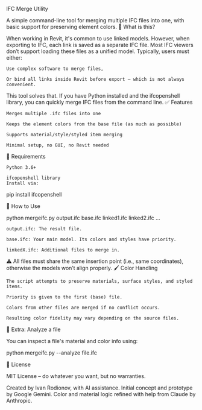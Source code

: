 IFC Merge Utility

A simple command-line tool for merging multiple IFC files into one, with basic support for preserving element colors.
🧩 What is this?

When working in Revit, it's common to use linked models. However, when exporting to IFC, each link is saved as a separate IFC file. Most IFC viewers don’t support loading these files as a unified model. Typically, users must either:

    Use complex software to merge files,

    Or bind all links inside Revit before export — which is not always convenient.

This tool solves that. If you have Python installed and the ifcopenshell library, you can quickly merge IFC files from the command line.
✅ Features

    Merges multiple .ifc files into one

    Keeps the element colors from the base file (as much as possible)

    Supports material/style/styled item merging

    Minimal setup, no GUI, no Revit needed

🔧 Requirements

    Python 3.6+

    ifcopenshell library
    Install via:

pip install ifcopenshell

🚀 How to Use

python mergeifc.py output.ifc base.ifc linked1.ifc linked2.ifc ...

    output.ifc: The result file.

    base.ifc: Your main model. Its colors and styles have priority.

    linkedX.ifc: Additional files to merge in.

⚠️ All files must share the same insertion point (i.e., same coordinates), otherwise the models won’t align properly.
🖌️ Color Handling

    The script attempts to preserve materials, surface styles, and styled items.

    Priority is given to the first (base) file.

    Colors from other files are merged if no conflict occurs.

    Resulting color fidelity may vary depending on the source files.

🧪 Extra: Analyze a file

You can inspect a file's material and color info using:

python mergeifc.py --analyze file.ifc

📄 License

MIT License – do whatever you want, but no warranties.

Created by Ivan Rodionov, with AI assistance.
Initial concept and prototype by Google Gemini.
Color and material logic refined with help from Claude by Anthropic.
